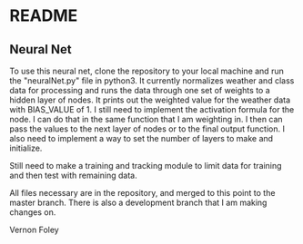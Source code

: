 # README

## Neural Net

To use this neural net, clone the repository to your local machine and run the "neuralNet.py"
file in python3. It currently normalizes weather and class data for processing and runs the data 
through one set of weights to a hidden layer of nodes. It prints out the weighted value for the weather data with 
BIAS_VALUE of 1. I still need to implement the activation formula for the node. I can do that in the same function 
that I am weighting in. I then can pass the values to the next layer of nodes or to the final 
output function. I also need to implement a way to set the number of layers to make and initialize.

Still need to make a training and tracking module to limit data for training and then test with remaining data. 

All files necessary are in the repository, and merged to this point to the master branch. There is 
also a development branch that I am making changes on. 

Vernon Foley
